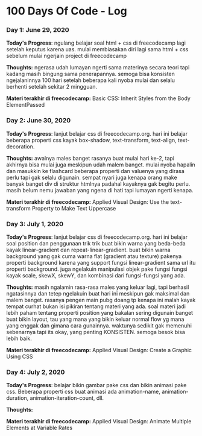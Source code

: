 # 100 Days Of Code - Log

### Day 1: June 29, 2020 

**Today's Progress**: ngulang belajar soal html + css di freecodecamp lagi setelah keputus karena uas. mulai membiasakan diri lagi sama html + css sebelum mulai ngerjain project di freecodecamp

**Thoughts:** ngerasa udah lumayan ngerti sama materinya secara teori tapi kadang masih bingung sama penerapannya. semoga bisa konsisten ngejalaninnya 100 hari setelah beberapa kali nyoba mulai dan selalu berhenti setelah sekitar 2 mingguan.

**Materi terakhir di freecodecamp:** Basic CSS: Inherit Styles from the Body ElementPassed

### Day 2: June 30, 2020 

**Today's Progress**: lanjut belajar css di freecodecamp.org. hari ini belajar beberapa properti css kayak box-shadow, text-transform, text-align, text-decoration. 

**Thoughts:** awalnya males banget rasanya buat mulai hari ke-2, tapi akhirnya bisa mulai juga meskipun udah malem banget. mulai nyoba hapalin dan masukkin ke flashcard beberapa properti dan valuenya yang dirasa perlu tapi gak selalu digunain. sempat nyari juga kenapa orang make banyak banget div di struktur htmlnya padahal kayaknya gak begitu perlu. masih belum nemu jawaban yang ngena di hati tapi lumayan ngerti kenapa.

**Materi terakhir di freecodecamp:** Applied Visual Design: Use the text-transform Property to Make Text Uppercase

### Day 3: July 1, 2020 

**Today's Progress**: lanjut belajar css di freecodecamp.org. hari ini belajar soal position dan penggunaan trik trik buat bikin warna yang beda-beda kayak linear-gradient dan repeat-linear-gradient. buat bikin warna background yang gak cuma warna flat (gradient atau texture) pakenya properti background karena yang support fungsi linear-gradient sama url itu properti background. juga ngelakuin manipulasi objek pake fungsi fungsi kayak scale, skewX, skewY, dan kombinasi dari fungsi-fungsi yang ada. 

**Thoughts:** masih ngalamin rasa-rasa males yang keluar lagi, tapi berhasil ngatasinnya dan tetep ngelakuin buat hari ini meskipun gak maksimal dan malem banget. rasanya pengen main pubg doang tp kenapa ini malah kayak tempat curhat bukan isi pikiran tentang materi yang ada. soal materi jadi lebih paham tentang properti position yang bakalan sering digunain banget buat bikin layout, tau yang mana yang bikin keluar normal flow yg mana yang enggak dan gimana cara gunainnya. waktunya sedikit gak memenuhi sebenarnya tapi its okay, yang penting KONSISTEN. semoga besok bisa lebih baik.

**Materi terakhir di freecodecamp:** Applied Visual Design: Create a Graphic Using CSS


### Day 4: July 2, 2020 

**Today's Progress**: belajar bikin gambar pake css dan bikin animasi pake css. Beberapa properti css buat animasi ada animation-name, animation-duration, animation-iteration-count, dll.

**Thoughts:** 

**Materi terakhir di freecodecamp:** Applied Visual Design: Animate Multiple Elements at Variable Rates
